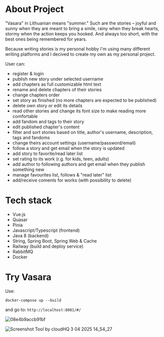 # About Project
"Vasara" in Lithuanian means "summer." Such are the stories – joyful and sunny when they are meant to bring a smile, rainy when they break hearts, stormy when the action keeps you hooked. And always too short, with the best ones being remembered for years.

Because writing stories is my personal hobby I'm using many different writing platforms and I decived to create my own as my personal project.


User can:
- register & login
- publish new story under selected username
- add chapters as full customizable html text
- rename and delete chapters of their stories
- change chapters order
- set story as finished (no more chapters are expected to be published)
- delete own story or edit its details
- read other stories and change its font size to make reading more comfortable
- add fandom and tags to their story
- edit published chapter's content
- filter and sort stories based on title, author's username, description, tags and fandoms
- change theirs account settings (username/password/email)
- follow a story and get email when the story is updated
- add story to favorite/read later list
- set rating to its work (r.g. for kids, teen, adults)
-  add author to following authors and get email when they publish something new
-  manage favourites list, follows & "read later" list
-  add/receive coments for works (with possibility to delete)


# Tech stack
- Vue.js
- Quasar
- Pinia
- Javascript/Typescript (frontend)
- Java 8 (backend)
- String, Spring Boot, Spring Web & Cache
-  Railway (build and deploy service)
-  RabbitMQ
-  Docker

# Try Vasara
Use:
```
docker-compose up --build
```
and go to:
```http://localhost:8081/#/```


![08e4b9accb91bf](https://github.com/user-attachments/assets/a861743b-5667-49d6-b4d6-e7c480fd5b57)

![Screenshot Tool by cloudHQ 3 04 2025 14_54_27](https://github.com/user-attachments/assets/1b3eba85-a5a1-4d5c-9c1c-0bbb429472bc)
